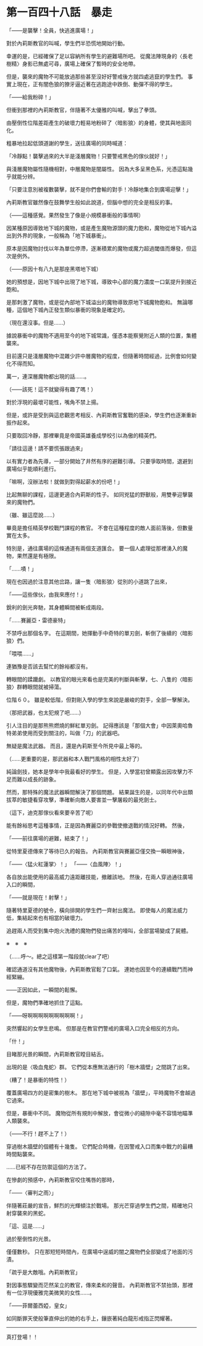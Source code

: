 # 第一百四十八話　暴走

「――是襲擊！全員，快逃進廣場！」

對於內莉斯教官的叫喊，學生們半恐慌地開始行動。

幸運的是，已經確保了足以容納所有學生的避難場所吧。
從魔法陣現身的〈長老樹精〉身影已無處可尋，廣場上確保了暫時的安全地帶。

但是，襲來的魔物不可能放過那些甚至沒好好警戒後方就四處逃竄的學生們。
事實上現在，正有闇色狼的獠牙逼近著在逃跑途中跌倒、動彈不得的學生。

「――給我粉碎！」

但衝到那裡的內莉斯教官，伴隨著不太優雅的叫喊，擊出了拳頭。

由壓倒性位階差距產生的破壞力輕易地粉碎了〈暗影狼〉的身體，使其與地面同化。

粗暴地拉起低頭道謝的學生，送往廣場的同時喊道：

「冷靜點！襲擊過來的大半是淺層魔物！只要警戒黑色的傢伙就好！」

與淺層魔物屬性隨機相對，中層魔物是闇屬性。
因為大多呈黑色系，光憑這點幾乎就能分辨。

「只要注意別被複數襲擊，就不是你們會輸的對手！冷靜地集合到廣場迎擊！」

內莉斯教官雖然像在鼓舞學生般如此說道，但腦中想的完全是相反的事。

（――這種感覺。果然發生了像是小規模暴衝般的事情啊）

因某種原因導致地下城的魔物，或是產生魔物源頭的魔力飽和，魔物從地下城內溢出到外界的現象，一般稱為「地下城暴衝」。

原本是因魔物討伐以年為單位停滯，逐漸積累的魔物或魔力超過閾值而爆發，但這次是例外。

（――原因十有八九是那座黑塔地下城）

她的預想是，因地下城中出現了地下城，導致中心部的魔力濃度一口氣提升到接近飽和。

是那刺激了魔物，或是從內部地下城溢出的魔物導致原地下城魔物飽和。
無論哪種，這個地下城內正發生類似暴衝的現象是確定的。

（現在還沒事。但是……）

據說暴衝中的魔物不適用至今的地下城常識，僅憑本能察覺附近人類的位置，集體襲來。

目前還只是淺層魔物中混雜少許中層魔物的程度，但隨著時間經過，比例會如何變化不得而知。

萬一，連深層魔物都出現的話……。

（――該死！這不就變得有趣了嗎！）

對於浮現的最壞可能性，嘴角不禁上揚。

但是，或許是受到與這悲觀思考相反、內莉斯教官奮戰的感染，學生們也逐漸重新振作起來。

只要取回冷靜，那裡畢竟是帝國英雄養成學校引以為傲的精英們。

「請往這邊！請不要慌張跟過來」

以有實力者為先導，一部分開始了井然有序的避難引導。
只要爭取時間，退避到廣場似乎能順利進行。

「嘛啊，沒辦法啦！就做到對得起薪水的份吧！」

比起無聊的課程，這邊更適合內莉斯的性子。
如同兇猛的野獸般，用雙拳迎擊襲來的魔物們。

（雖、雖這麼說……）

畢竟是擔任精英學校戰鬥課程的教官。
不會在這種程度的敵人面前落後，但數量實在太多。

特別是，通往廣場的這條通道有兩個支道匯合。
要一個人處理從那裡湧入的魔物，果然還是有極限。

「……嘖！」

現在也因過於注意其他岔路，讓一隻〈暗影狼〉從別的小道跳了出來，

「――這些傢伙，由我來應付！」

銳利的劍光奔馳，其身體瞬間被斬成兩段。

「……賽麗亞・雷德豪特」

不禁呼出那個名字。
在這期間，她揮動手中奇特的單刃劍，斬倒了後續的〈暗影狼〉們。

「喂喂……」

連猶豫是否該去幫忙的餘裕都沒有。

轉眼間的蹂躪劇。
以教官的眼光來看也是完美的判斷與斬擊，七、八隻的〈暗影狼〉群轉眼間就被掃蕩。

位階６０。
雖是較低階，但對剛入學的學生來說是嚴峻的對手，全部一擊解決。

（那把武器，也太犯規了吧……）

引人注目的是那熊熊燃燒的鮮紅單刃劍。
記得應該是「那個大會」中因萊奧哈魯特弟弟使用而受到關注的，叫做「刀」的武器吧。

無疑是魔法武器。
而且，還是內莉斯至今所見中最上等的。

（……更重要的是，那武器和本人戰鬥風格的相性太好了）

純論劍技，她本是學年中我最看好的學生。
但是，入學當初曾顯露出因攻擊力不足而難以成長的跡象。

然而，那特殊的魔法武器瞬間解決了那個問題。
結果誕生的是，以同年代中出類拔萃的敏捷看穿攻擊，準確斬向敵人要害並一擊屠殺的最兇劍士。

（這下，迪克那傢伙看來要辛苦了呢）

能有餘裕思考這種事情，正是因為賽麗亞的參戰使撤退戰的情況好轉。
然後，

「――前往廣場的避難，結束了！」

從特里夏德傳來了等待已久的報告。
內莉斯教官與賽麗亞僅交換一瞬眼神後，

「――〈猛火紅蓮掌〉！」
「――〈血風陣〉！」

各自放出能使用的最高威力遠距離技能，撤離該地。
然後，在兩人穿過通往廣場入口的瞬間，

「――就是現在！射擊！」

隨著特里夏德的號令，橫向排開的學生們一齊射出魔法。
即使每人的魔法威力低，集結起來也有相當的破壞力。

追趕兩人而受到集中炮火洗禮的魔物們發出痛苦的嚎叫，全部當場變成了屍體。

※　※　※

（……呼～。總之這樣第一階段就clear了吧）

確認通道沒有其他魔物後，內莉斯教官鬆了口氣。
連她也因至今的連續戰鬥而神經緊繃。

――正因如此，一瞬間的鬆懈。

但是，魔物們準確地抓住了這點。

「――呀啊啊啊啊啊啊啊啊啊！」

突然響起的女學生悲鳴。
但那是在教官們警戒的廣場入口完全相反的方向。

「什！」

目睹那光景的瞬間，內莉斯教官瞠目結舌。

出現的是〈吸血鬼蛇〉群。
它們從本應無法通行的「樹木牆壁」之間跳了出來。

（糟了！是暴衝的特性！）

覆蓋廣場四方的是密集的樹木。
那在地下城中被視為「牆壁」，平時魔物不會越過它過來。

但是，暴衝中不同。
魔物從所有規則中解放，會從微小的縫隙中毫不容情地瞄準人類襲來。

（――不行！趕不上了！）

穿過樹木牆壁的個體有十幾隻。
它們配合時機，在因警戒入口而集中戰力的最糟時間點襲來。

……已經不存在防禦這個的方法了。

在慘劇的預感中，內莉斯教官咬住嘴唇的那時，

「――〈審判之雨〉」

伴隨著莊嚴的宣告，鮮烈的光輝傾注於戰場。
那光芒穿過學生們之間，精確地只射穿襲來的黑蛇。

「這、這是……」

過於壓倒性的光景。

僅僅數秒。
只在那短短時間內，在廣場中逞威的闇之魔物們全部變成了地面的污漬。

「疏乎是大敵哦。內莉斯教官」

對因事態驟變而茫然呆立的教官，傳來柔和的聲音。
內莉斯教官不禁抬頭，那裡有一位浮現優雅完美微笑的女性……。

「――菲爾蕾西婭，皇女」

如同斷罪天使般筆直伸出的她的右手上，鑲嵌著純白龍形戒指正閃耀著。

---

真打登場！！
